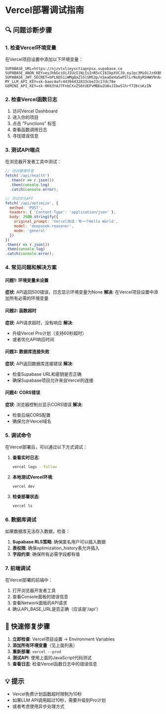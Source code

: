 # Vercel部署调试指南

## 🔍 问题诊断步骤

### 1. 检查Vercel环境变量
在Vercel项目设置中添加以下环境变量：

```
SUPABASE_URL=https://njzvtxlieysctiapnpsx.supabase.co
SUPABASE_ANON_KEY=eyJhbGciOiJIUzI1NiIsInR5cCI6IkpXVCJ9.eyJpc3MiOiJzdXBhYmFzZSIsInJlZiI6Im5qenZ0eGxpZXlzY3RpYXBucHN4Iiwicm9sZSI6ImFub24iLCJpYXQiOjE3NDk1Mzc0OTEsImV4cCI6MjA2NTExMzQ5MX0.uECZbzE72n1rxoQRhPXe4GfdLfXgaJ853T6dh_ezL7M
SUPABASE_JWT_SECRET=bPL6DS1iWMgQaZlGlSMS3p/nSeaDxHaSwPZlLrNs8yRSHWV9n645hQNRf7Fa2Vj5pZKPQIDNY6IPfTbpNA7fbQ==
MY_LLM_API_KEY=sk-baec4afc44394432833cbe23c17dc78e
GEMINI_API_KEY=sk-0K63YAJ7FnbCXxZ56tUEPvMBEw2U8vJIbwSlhrf7Z6csKzIN
```

### 2. 检查Vercel函数日志
1. 访问Vercel Dashboard
2. 进入你的项目
3. 点击 "Functions" 标签
4. 查看函数调用日志
5. 寻找错误信息

### 3. 测试API端点
在浏览器开发者工具中测试：

```javascript
// 测试健康检查
fetch('/api/health')
  .then(r => r.json())
  .then(console.log)
  .catch(console.error);

// 测试优化API
fetch('/api/optimize', {
  method: 'POST',
  headers: { 'Content-Type': 'application/json' },
  body: JSON.stringify({
    original_prompt: 'Vercel测试：写一个Hello World',
    model: 'deepseek-reasoner',
    mode: 'general'
  })
})
.then(r => r.json())
.then(console.log)
.catch(console.error);
```

### 4. 常见问题和解决方案

#### 问题1: 环境变量未设置
**症状**: API返回500错误，日志显示环境变量为None
**解决**: 在Vercel项目设置中添加所有必需的环境变量

#### 问题2: 函数超时
**症状**: API请求超时，没有响应
**解决**: 
- 升级Vercel Pro计划（支持60秒超时）
- 或者优化API响应时间

#### 问题3: 数据库连接失败
**症状**: API返回数据库连接错误
**解决**: 
- 检查Supabase URL和密钥是否正确
- 确保Supabase项目允许来自Vercel的连接

#### 问题4: CORS错误
**症状**: 浏览器控制台显示CORS错误
**解决**: 
- 检查后端CORS配置
- 确保允许Vercel域名

### 5. 调试命令

在Vercel部署后，可以通过以下方式调试：

1. **查看实时日志**:
   ```bash
   vercel logs --follow
   ```

2. **本地测试Vercel环境**:
   ```bash
   vercel dev
   ```

3. **检查部署状态**:
   ```bash
   vercel ls
   ```

### 6. 数据库调试

如果数据库无法存入数据，检查：

1. **Supabase RLS策略**: 确保匿名用户可以插入数据
2. **表权限**: 确保optimization_history表允许插入
3. **字段约束**: 确保所有必需字段都有值

### 7. 前端调试

在Vercel部署的前端中：

1. 打开浏览器开发者工具
2. 查看Console面板的错误信息
3. 查看Network面板的API请求
4. 确认API_BASE_URL是否正确（应该是'/api'）

## 🎯 快速修复步骤

1. **立即检查**: Vercel项目设置 → Environment Variables
2. **添加所有环境变量**（见上面列表）
3. **重新部署**: `vercel --prod`
4. **测试API**: 使用上面的JavaScript代码测试
5. **查看日志**: 检查Vercel函数日志中的错误信息

## 💡 提示

- Vercel免费计划函数超时限制为10秒
- 如果LLM API调用超过10秒，需要升级到Pro计划
- 或者考虑使用异步处理方式
